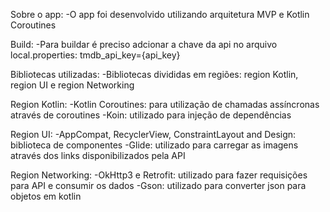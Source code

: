 Sobre o app:
    -O app foi desenvolvido utilizando arquitetura MVP e Kotlin Coroutines

Build:
    -Para buildar é preciso adcionar a chave da api no arquivo local.properties: tmdb_api_key={api_key}

Bibliotecas utilizadas:
    -Bibliotecas divididas em regiões: region Kotlin, region UI e region Networking

Region Kotlin:
    -Kotlin Coroutines: para utilização de chamadas assíncronas através de coroutines
    -Koin: utilizado para injeção de dependências

Region UI:
    -AppCompat, RecyclerView, ConstraintLayout and Design: biblioteca de componentes
    -Glide: utilizado para carregar as imagens através dos links disponibilizados pela API

Region Networking:
    -OkHttp3 e Retrofit: utilizado para fazer requisições para API e consumir os dados
    -Gson: utilizado para converter json para objetos em kotlin